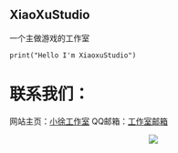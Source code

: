 ## XiaoXuStudio

一个主做游戏的工作室

```
print("Hello I'm XiaoxuStudio")
```

# 联系我们：

网站主页：[小徐工作室](https://www.xiaoxustudio.top)
QQ邮箱：[工作室邮箱](xugame@qq.com)

<div align="center"> <img src="https://github-readme-streak-stats.herokuapp.com/?user=xiaoxustudio" /> </div>

